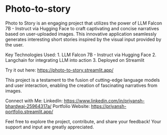 # Photo-to-story

Photo to Story is an engaging project that utilizes the power of LLM Falcon 7B - Instruct via Hugging Face to craft captivating and concise narratives based on user-uploaded images. This innovative application seamlessly generates interesting short stories inspired by the visual input provided by the user.

Key Technologies Used:
    1. LLM Falcon 7B - Instruct via Hugging Face
    2. Langchain for integrating LLM into action
    3. Deployed on Streamlit

Try it out here: https://photo-to-story.streamlit.app/

This project is a testament to the fusion of cutting-edge language models and user interaction, enabling the creation of fascinating narratives from images.

Connect with Me:
    LinkedIn: https://www.linkedin.com/in/priyansh-bhardwaj-25964317a/
    Portfolio Website: https://priyansh-portfolio.streamlit.app/

Feel free to explore the project, contribute, and share your feedback! Your support and input are greatly appreciated.
